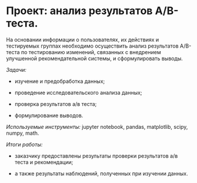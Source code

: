 # Проект: анализ результатов A/B-теста.

На основании информации о пользователях, их действиях и тестируемых группах необходимо осуществить анализ результатов A/B-теста по тестированию изменений, связанных с внедрением улучшенной рекомендательной системы, и сформулировать выводы.  

*Задачи:*  

- изучение и предобработка данных;  

- проведение исследовательского анализа данных;

- проверка результатов а/в теста;

- формулирование выводов.    

*Используемые инструменты:* jupyter notebook, pandas, matplotlib, scipy, numpy, math.

*Итоги работы:*  

- заказчику предоставлены результаты проверки результатов а/в теста и рекомендации;

- а также результаты наблюдений, полученных при изучении данных.